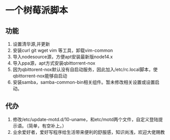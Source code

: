 # 一个树莓派脚本

## 功能

1. 设置清华源,并更新
2. 安装curl git wget vim 等工具，卸载vim-common
3. 导入nodesource源，方便apt安装最新版node14.x
4. 导入ppa源，apt方式安装qbittorrent-nox
5. 因为qbittorent-nox默认没有自启动服务，因此加入/etc/rc.local脚本，使qbittorrent-nox能够自启动
6. 安装samba，samba-common-bin相关组件。暂未修改相关设置或设置启动。

## 代办

1. 修改/etc/update-motd.d/10-uname，和etc/motd两个文件，自定义登陆提示语。（简单，有空补上。）
2. 业余爱好者，爱好写程序给生活带来便利的舒服感，知识尚浅，欢迎大佬赐教
